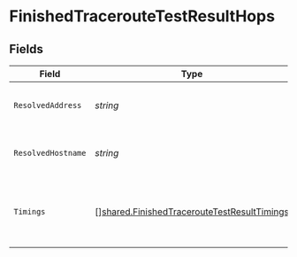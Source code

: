 # FinishedTracerouteTestResultHops


## Fields

| Field                                                                                                             | Type                                                                                                              | Required                                                                                                          | Description                                                                                                       |
| ----------------------------------------------------------------------------------------------------------------- | ----------------------------------------------------------------------------------------------------------------- | ----------------------------------------------------------------------------------------------------------------- | ----------------------------------------------------------------------------------------------------------------- |
| `ResolvedAddress`                                                                                                 | *string*                                                                                                          | :heavy_check_mark:                                                                                                | The resolved IP address of the `target`.                                                                          |
| `ResolvedHostname`                                                                                                | *string*                                                                                                          | :heavy_check_mark:                                                                                                | The resolved hostname of the `target`.                                                                            |
| `Timings`                                                                                                         | [][shared.FinishedTracerouteTestResultTimings](../../../pkg/models/shared/finishedtraceroutetestresulttimings.md) | :heavy_check_mark:                                                                                                | Details for each sent packet.<br/>All times are in milliseconds.<br/>                                             |